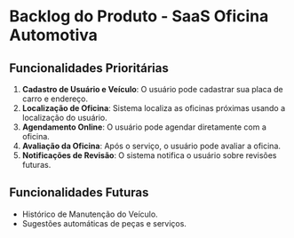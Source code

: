 # Backlog do Produto - SaaS Oficina Automotiva

## Funcionalidades Prioritárias
1. **Cadastro de Usuário e Veículo**: O usuário pode cadastrar sua placa de carro e endereço.
2. **Localização de Oficina**: Sistema localiza as oficinas próximas usando a localização do usuário.
3. **Agendamento Online**: O usuário pode agendar diretamente com a oficina.
4. **Avaliação da Oficina**: Após o serviço, o usuário pode avaliar a oficina.
5. **Notificações de Revisão**: O sistema notifica o usuário sobre revisões futuras.

## Funcionalidades Futuras
- Histórico de Manutenção do Veículo.
- Sugestões automáticas de peças e serviços.